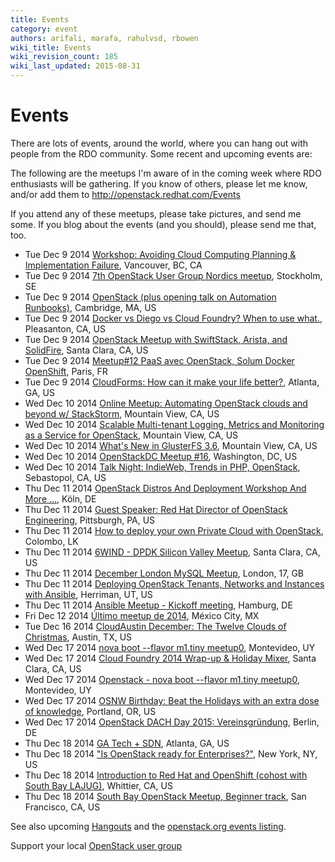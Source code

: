 ```yaml
---
title: Events
category: event
authors: arifali, marafa, rahulvsd, rbowen
wiki_title: Events
wiki_revision_count: 185
wiki_last_updated: 2015-08-31
---
```


# Events

There are lots of events, around the world, where you can hang out with people from the RDO community. Some recent and upcoming events are:

The following are the meetups I'm aware of in the coming week where RDO enthusiasts will be gathering. If you know of others, please let me know, and/or add them to <http://openstack.redhat.com/Events>

If you attend any of these meetups, please take pictures, and send me some. If you blog about the events (and you should), please send me that, too.

*   Tue Dec 9 2014 [Workshop: Avoiding Cloud Computing Planning & Implementation Failure](http://www.meetup.com/Vancouver-Enterprise-Cloud-Computing-Users-Group/events/218815702/), Vancouver, BC, CA
*   Tue Dec 9 2014 [7th OpenStack User Group Nordics meetup](http://www.meetup.com/OpenStack-User-Group-Nordics/events/218754241/), Stockholm, SE
*   Tue Dec 9 2014 [OpenStack (plus opening talk on Automation Runbooks)](http://www.meetup.com/bostonazure/events/197954432/), Cambridge, MA, US
*   Tue Dec 9 2014 [Docker vs Diego vs Cloud Foundry? When to use what.](http://www.meetup.com/Docker-Containers-Cloud-Foundry-PaaS-East-Bay-Meetup/events/216885522/), Pleasanton, CA, US
*   Tue Dec 9 2014 [OpenStack Meetup with SwiftStack, Arista, and SolidFire](http://www.meetup.com/Arista-Networks-Silicon-Valley-User-Group/events/218893404/), Santa Clara, CA, US
*   Tue Dec 9 2014 [Meetup#12 PaaS avec OpenStack, Solum Docker OpenShift](http://www.meetup.com/OpenStack-France/events/218918493/), Paris, FR
*   Tue Dec 9 2014 [CloudForms: How can it make your life better?](http://www.meetup.com/Atlanta-Red-Hat-User-Group/events/217357402/), Atlanta, GA, US
*   Wed Dec 10 2014 [Online Meetup: Automating OpenStack clouds and beyond w/ StackStorm](http://www.meetup.com/Cloud-Online-Meetup/events/218805038/), Mountain View, CA, US
*   Wed Dec 10 2014 [Scalable Multi-tenant Logging, Metrics and Monitoring as a Service for OpenStack](http://www.meetup.com/Cloud-Platform-at-Symantec/events/218914623/), Mountain View, CA, US
*   Wed Dec 10 2014 [What's New in GlusterFS 3.6](http://www.meetup.com/GlusterFS-Silicon-Valley/events/180465522/), Mountain View, CA, US
*   Wed Dec 10 2014 [OpenStackDC Meetup #16](http://www.meetup.com/OpenStackDC/events/197814362/), Washington, DC, US
*   Wed Dec 10 2014 [Talk Night: IndieWeb, Trends in PHP, OpenStack](http://www.meetup.com/Hack-Sonoma-County/events/218663630/), Sebastopol, CA, US
*   Thu Dec 11 2014 [OpenStack Distros And Deployment Workshop And More ...](http://www.meetup.com/OpenStack-X/events/210803792/), Köln, DE
*   Thu Dec 11 2014 [Guest Speaker: Red Hat Director of OpenStack Engineering](http://www.meetup.com/openstack-pittsburgh/events/218784742/), Pittsburgh, PA, US
*   Thu Dec 11 2014 [How to deploy your own Private Cloud with OpenStack](http://www.meetup.com/Kolamba-Cloud-Meetup/events/219015539/), Colombo, LK
*   Thu Dec 11 2014 [6WIND - DPDK Silicon Valley Meetup](http://www.meetup.com/DPDK_org/events/213924542/), Santa Clara, CA, US
*   Thu Dec 11 2014 [December London MySQL Meetup](http://www.meetup.com/The-London-MySQL-Meetup-Group/events/218925084/), London, 17, GB
*   Thu Dec 11 2014 [Deploying OpenStack Tenants, Networks and Instances with Ansible](http://www.meetup.com/openstack-utah/events/218786690/), Herriman, UT, US
*   Thu Dec 11 2014 [Ansible Meetup - Kickoff meeting](http://www.meetup.com/Ansible-Hamburg/events/217622242/), Hamburg, DE
*   Fri Dec 12 2014 [Último meetup de 2014](http://www.meetup.com/Mexico-City-Cloud-Computing/events/218993444/), México City, MX
*   Tue Dec 16 2014 [CloudAustin December: The Twelve Clouds of Christmas](http://www.meetup.com/CloudAustin/events/212248062/), Austin, TX, US
*   Wed Dec 17 2014 [nova boot --flavor m1.tiny meetup0](http://www.meetup.com/OpenStack-Uruguay/events/219071916/), Montevideo, UY
*   Wed Dec 17 2014 [Cloud Foundry 2014 Wrap-up & Holiday Mixer](http://www.meetup.com/Bluemix/events/219048310/), Santa Clara, CA, US
*   Wed Dec 17 2014 [Openstack - nova boot --flavor m1.tiny meetup0](http://www.meetup.com/DevOps-MVD/events/213384542/), Montevideo, UY
*   Wed Dec 17 2014 [OSNW Birthday: Beat the Holidays with an extra dose of knowledge](http://www.meetup.com/OpenStack-Northwest/events/218941697/), Portland, OR, US
*   Wed Dec 17 2014 [OpenStack DACH Day 2015: Vereinsgründung](http://www.meetup.com/openstack-de/events/219117732/), Berlin, DE
*   Thu Dec 18 2014 [GA Tech + SDN](http://www.meetup.com/AtlantaNPUG/events/219020372/), Atlanta, GA, US
*   Thu Dec 18 2014 ["Is OpenStack ready for Enterprises?"](http://www.meetup.com/OpenStack-for-Enterprises-NYC/events/218900712/), New York, NY, US
*   Thu Dec 18 2014 [Introduction to Red Hat and OpenShift (cohost with South Bay LAJUG)](http://www.meetup.com/Greater-Los-Angeles-Area-Red-Hat-User-Group-RHUG/events/217273042/), Whittier, CA, US
*   Thu Dec 18 2014 [South Bay OpenStack Meetup, Beginner track](http://www.meetup.com/openstack/events/218900735/), San Francisco, CA, US

See also upcoming [Hangouts](Hangouts) and the [openstack.org events listing](http://www.openstack.org/community/events/).

Support your local [OpenStack user group](https://wiki.openstack.org/wiki/OpenStack_User_Groups)
